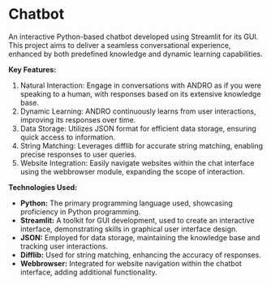 # Chatbot
An interactive Python-based chatbot developed using Streamlit for its GUI. This project aims to deliver a seamless conversational experience, enhanced by both predefined knowledge and dynamic learning capabilities.

**Key Features:** </br>
1. Natural Interaction: Engage in conversations with ANDRO as if you were speaking to a human, with responses based on its extensive knowledge base.
2. Dynamic Learning: ANDRO continuously learns from user interactions, improving its responses over time.
3. Data Storage: Utilizes JSON format for efficient data storage, ensuring quick access to information.
4. String Matching: Leverages difflib for accurate string matching, enabling precise responses to user queries.
5. Website Integration: Easily navigate websites within the chat interface using the webbrowser module, expanding the scope of interaction.
   
**Technologies Used:** </br>
- **Python:** The primary programming language used, showcasing proficiency in Python programming.
- **Streamlit:** A toolkit for GUI development, used to create an interactive interface, demonstrating skills in graphical user interface design.
- **JSON:** Employed for data storage, maintaining the knowledge base and tracking user interactions.
- **Difflib:** Used for string matching, enhancing the accuracy of responses.
- **Webbrowser:** Integrated for website navigation within the chatbot interface, adding additional functionality.
